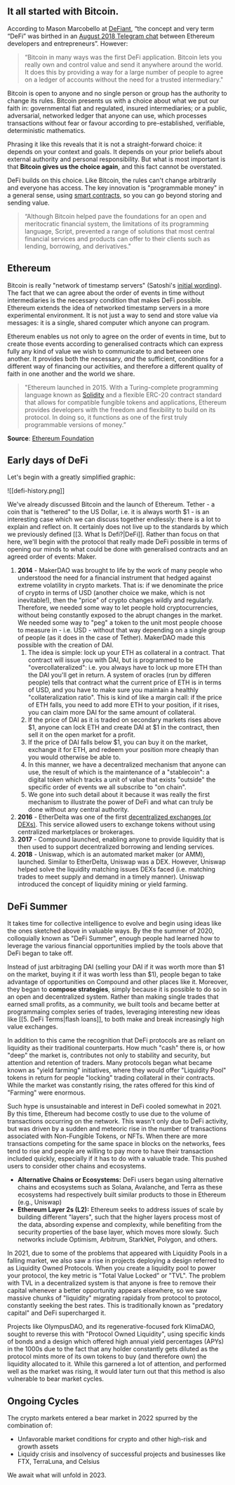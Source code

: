 ## It all started with Bitcoin.

According to Mason Marcobello at [DeFiant](https://thedefiant.io/what-is-defi-ultimate-defi-101-guide/), “the concept and very term “DeFi” was birthed in an [August 2018 Telegram chat](https://twitter.com/injeyeo/status/1157001562457174016?ref_src=twsrc%5Etfw%7Ctwcamp%5Etweetembed%7Ctwterm%5E1157001562457174016%7Ctwgr%5E%7Ctwcon%5Es1_&ref_url=https%3A%2F%2Fthedefiant.io%2Fwhat-is-decentralized-finance%2F) between Ethereum developers and entrepreneurs”. However:

>“Bitcoin in many ways was the first DeFi application. Bitcoin lets you really own and control value and send it anywhere around the world. It does this by providing a way for a large number of people to agree on a ledger of accounts without the need for a trusted intermediary."

Bitcoin is open to anyone and no single person or group has the authority to change its rules. Bitcoin presents us with a choice about what we put our faith in: governmental fiat and regulated, insured intermediaries; or a public, adversarial, networked ledger that anyone can use, which processes transactions without fear or favour according to pre-established, verifiable, deterministic mathematics. 

Phrasing it like this reveals that it is not a straight-forward choice: it depends on your context and goals. It depends on your prior beliefs about external authority and personal responsibility. But what is most important is that **Bitcoin gives us the choice again**, and this fact cannot be overstated.

DeFi builds on this choice. Like Bitcoin, the rules can't change arbitrarily and everyone has access. The key innovation is "programmable money" in a general sense, using [smart contracts](https://ethereum.org/en/glossary#smart-contract), so you can go beyond storing and sending value.

>“Although Bitcoin helped pave the foundations for an open and meritocratic financial system, the limitations of its programming language, Script, prevented a range of solutions that most central financial services and products can offer to their clients such as lending, borrowing, and derivatives."

## Ethereum

Bitcoin is really "network of timestamp servers" (Satoshi's [initial wording](https://bitcoin.org/bitcoin.pdf)). The fact that we can agree about the order of events in time without intermediaries is the necessary condition that makes DeFi possible. Ethereum extends the idea of networked timestamp servers in a more experimental environment. It is not just a way to send and store value via messages: it is a single, shared computer which anyone can program.

Ethereum enables us not only to agree on the order of events in time, but to create those events according to generalised contracts which can express fully any kind of value we wish to communicate to and between one another. It provides both the necessary, *and* the sufficient, conditions for a different way of financing our activities, and therefore a different quality of faith in one another and the world we share.

>"Ethereum launched in 2015. With a Turing-complete programming language known as [Solidity](https://soliditylang.org/) and a flexible ERC-20 contract standard that allows for compatible fungible tokens and applications, Ethereum provides developers with the freedom and flexibility to build on its protocol. In doing so, it functions as one of the first truly programmable versions of money.”

**Source**: [Ethereum Foundation](https://ethereum.org/en/foundation/)

## Early days of DeFi

Let's begin with a greatly simplified graphic:

![[defi-history.png]]

We've already discussed Bitcoin and the launch of Ethereum. Tether - a coin that is "tethered" to the US Dollar, i.e. it is always worth $1 - is an interesting case which we can discuss together endlessly: there is a lot to explain and reflect on. It certainly does not live up to the standards by which we previously defined [[3. What Is Defi?|DeFi]]. Rather than focus on that here, we'll begin with the protocol that really made DeFi possible in terms of opening our minds to what could be done with generalised contracts and an agreed order of events: Maker.

1.  **2014** - MakerDAO was brought to life by the work of many people who understood the need for a financial instrument that hedged against extreme volatility in crypto markets. That is: if we denominate the price of crypto in terms of USD (another choice we make, which is not inevitable!), then the "price" of crypto changes wildly and regularly. Therefore, we needed some way to let people hold cryptocurrencies, without being constantly exposed to the abrupt changes in the market. We needed some way to "peg" a token to the unit most people choose to measure in - i.e. USD - without that way depending on a single group of people (as it does in the case of Tether). MakerDAO made this possible with the creation of DAI. 
	1. The idea is simple: lock up your ETH as collateral in a contract. That contract will issue you with DAI, but is programmed to be "overcollateralized": i.e. you always have to lock up more ETH than the DAI you'll get in return. A system of oracles (run by differen people) tells that contract what the current price of ETH is in terms of USD, and you have to make sure you maintain a healthly "collateralization ratio". This is kind of like a margin call: if the price of ETH falls, you need to add more ETH to your position, if it rises, you can claim more DAI for the same amount of collateral.
	2. If the price of DAI as it is traded on secondary markets rises above $1, anyone can lock ETH and create DAI at $1 in the contract, then sell it on the open market for a profit.
	3. If the price of DAI falls below $1, you can buy it on the market, exchange it for ETH, and redeem your position more cheaply than you would otherwise be able to.
	4. In this manner, we have a decentralized mechanism that anyone can use, the result of which is the maintenance of a "stablecoin": a digital token which tracks a unit of value that exists "outside" the specific order of events we all subscribe to "on chain".
	5. We gone into such detail about it because it was really the first mechanism to illustrate the power of DeFi and what can truly be done without any central authority.
2. **2016** - EtherDelta was one of the first [decentralized exchanges (or DEXs)](https://www.notion.so/978e942399ae4cdda9db92ecaf7d8c9a). This service allowed users to exchange tokens without using centralized marketplaces or brokerages.
3. **2017** - Compound launched, enabling anyone to provide liquidity that is then used to support decentralized borrowing and lending services.
4. **2018** - Uniswap, which is an automated market maker (or AMM), launched. Similar to EtherDelta, Uniswap was a DEX. However, Uniswap helped solve the liquidity matching issues DEXs faced (i.e. matching trades to meet supply and demand in a timely manner). Uniswap introduced the concept of liquidity mining or yield farming.

## DeFi Summer

It takes time for collective intelligence to evolve and begin using ideas like the ones sketched above in valuable ways. By the the summer of 2020, colloquially known as "DeFi Summer", enough people had learned how to leverage the various financial opportunities implied by the tools above that DeFi began to take off. 

Instead of just arbitraging DAI (selling your DAI if it was worth more than $1 on the market, buying it if it was worth less than $1), people began to take advantage of opportunities on Compound and other places like it. Moreover, they began to **compose strategies**, simply because it is possible to do so in an open and decentralized system. Rather than making single trades that earned small profits, as a community, we built tools and became better at programmaing complex series of trades, leveraging interesting new ideas like [[5. DeFi Terms|flash loans]], to both make and break increasingly high value exchanges.

In addition to this came the recognition that DeFi protocols are as reliant on liquidity as their traditional counterparts. How much "cash" there is, or how "deep" the market is, contributes not only to stability and security, but attention and retention of traders. Many protocols began what became known as "yield farming" initiatives, where they would offer "Liquidity Pool" tokens in return for people "locking" trading collateral in their contracts. While the market was constantly rising, the rates offered for this kind of "Farming" were enormous.

Such hype is unsustainable and interest in DeFi cooled somewhat in 2021. By this time, Ethereum had become costly to use due to the volume of transactions occurring on the network. This wasn't only due to DeFi activity, but was driven by a sudden and meteoric rise in the number of transactions associated with Non-Fungible Tokens, or NFTs. When there are more transactions competing for the same space in blocks on the networks, fees tend to rise and people are willing to pay more to have their transaction included quickly, especially if it has to do with a valuable trade. This pushed users to consider other chains and ecosystems.

-   **Alternative Chains or Ecosystems:** DeFi users began using alternative chains and ecosystems such as Solana, Avalanche, and Terra as these ecosystems had respectively built similar products to those in Ethereum (e.g., Uniswap)
-   **Ethereum Layer 2s (L2):** Ethereum seeks to address issues of scale by building different "layers", such that the higher layers process most of the data, absording expense and complexity, while benefiting from the security properties of the base layer, which moves more slowly. Such networks include Optimism, Arbitrum, StarkNet, Polygon, and others.

In 2021, due to some of the problems that appeared with Liquidity Pools in a falling market, we also saw a rise in projects deploying a design referred to as Liquidity Owned Protocols. When you create a liquidity pool to power your protocol, the key metric is "Total Value Locked" or "TVL". The problem with TVL in a decentralized system is that anyone is free to remove their capital whenever a better opportunity appears elsewhere, so we saw massive chunks of "liquidity" migrating rapidaly from protocol to protocol, constantly seeking the best rates. This is traditionally known as "predatory capital" and DeFi supercharged it.

Projects like OlympusDAO, and its regenerative-focused fork KlimaDAO, sought to reverse this with "Protocol Owned Liquidity", using specific kinds of bonds and a design which offered high annual yield percentages (APYs) in the 1000s due to the fact that any holder constantly gets diluted as the protocol mints more of its own tokens to buy (and therefore own) the liquidity allocated to it. While this garnered a lot of attention, and performed well as the market was rising, it would later turn out that this method is also vulnerable to bear market cycles.

## Ongoing Cycles

The crypto markets entered a bear market in 2022 spurred by the combination of:

-   Unfavorable market conditions for crypto and other high-risk and growth assets
-   Liquidy crisis and insolvency of successful projects and businesses like FTX, TerraLuna, and Celsius 

We await what will unfold in 2023.